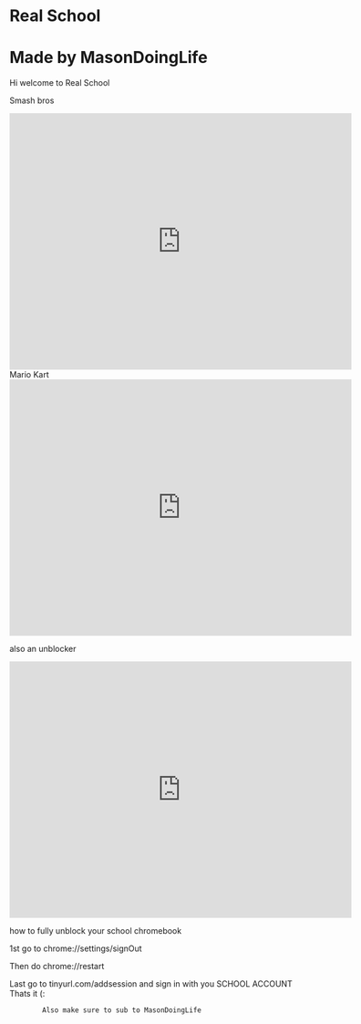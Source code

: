 # Real School
# Made by MasonDoingLife

Hi welcome to Real School

Smash bros
<iframe src="https://www.retrogames.cc/embed/32240-super-smash-bros-australia.html" width="600" height="450" frameborder="no" allowfullscreen="true" webkitallowfullscreen="true" mozallowfullscreen="true" scrolling="no"></iframe>
Mario Kart
<iframe src="https://www.retrogames.cc/embed/44270-mario-kart-ds-europe-demo-kiosk.html" width="600" height="450" frameborder="no" allowfullscreen="true" webkitallowfullscreen="true" mozallowfullscreen="true" scrolling="no"></iframe>

also an unblocker
<iframe src="https://historicalanime.org/" width="600" height="450" frameborder="no" allowfullscreen="true" webkitallowfullscreen="true" mozallowfullscreen="true" scrolling="no"></iframe>

how to fully unblock your school chromebook

1st go to chrome://settings/signOut

Then do chrome://restart

Last go to tinyurl.com/addsession and sign in with you SCHOOL ACCOUNT
Thats it (:








            Also make sure to sub to MasonDoingLife
